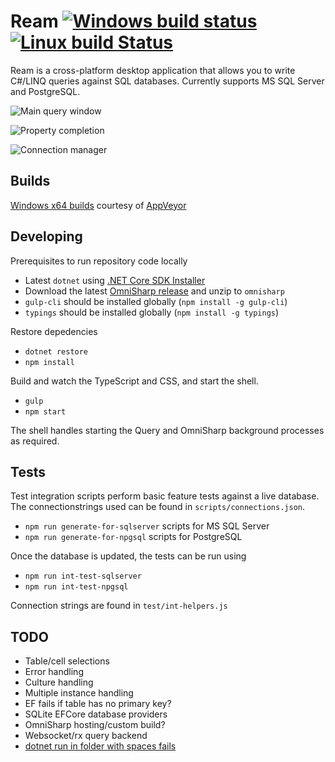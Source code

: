 Ream [![Windows build status](https://ci.appveyor.com/api/projects/status/x8h5dx8lhwv40h8b?svg=true)](https://ci.appveyor.com/project/stofte/ream-editor) [![Linux build Status](https://travis-ci.org/stofte/ream-editor.svg?branch=master)](https://travis-ci.org/stofte/ream-editor)
======================

Ream is a cross-platform desktop application that allows you to write C#/LINQ queries against SQL databases. Currently supports MS SQL Server and PostgreSQL.

![Main query window](http://i.imgur.com/LGmMhVO.png "Main query window")

![Property completion](http://i.imgur.com/ZmHJwrl.png "Property completion")

![Connection manager](http://i.imgur.com/hYJcXMi.png "Connection manager")


Builds
------
[Windows x64 builds](https://ci.appveyor.com/project/stofte/ream-editor/build/artifacts) courtesy of [AppVeyor](https://www.appveyor.com/) 

Developing
----------

Prerequisites to run repository code locally

- Latest `dotnet` using [.NET Core SDK Installer](https://github.com/dotnet/cli#installers-and-binaries) 
- Download the latest [OmniSharp release](https://github.com/OmniSharp/omnisharp-roslyn/releases) and unzip to `omnisharp`
- `gulp-cli` should be installed globally (`npm install -g gulp-cli`)
- `typings` should be installed globally (`npm install -g typings`) 

Restore depedencies

- `dotnet restore`
- `npm install`

Build and watch the TypeScript and CSS, and start the shell.

- `gulp` 
- `npm start`

The shell handles starting the Query and OmniSharp background processes
as required.

Tests
-----

Test integration scripts perform basic feature tests against a live database.
The connectionstrings used can be found in `scripts/connections.json`.

- `npm run generate-for-sqlserver` scripts for MS SQL Server
- `npm run generate-for-npgsql` scripts for PostgreSQL

Once the database is updated, the tests can be run using

- `npm run int-test-sqlserver`
- `npm run int-test-npgsql`

Connection strings are found in `test/int-helpers.js`

TODO
----
- Table/cell selections
- Error handling
- Culture handling
- Multiple instance handling
- EF fails if table has no primary key?
- SQLite EFCore database providers
- OmniSharp hosting/custom build?
- Websocket/rx query backend
- [dotnet run in folder with spaces fails](https://github.com/dotnet/cli/issues/1189)
